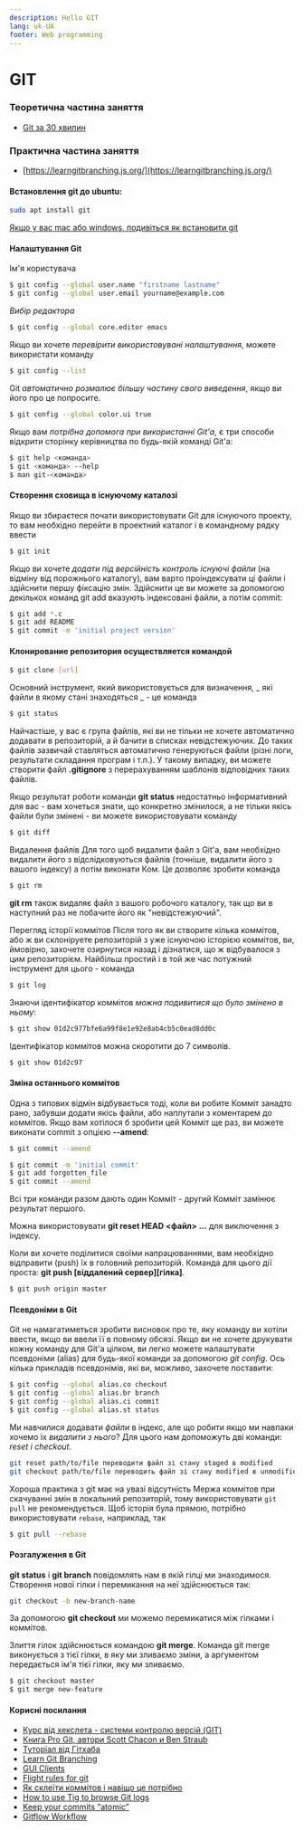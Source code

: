 ```yaml
---
description: Hello GIT
lang: uk-UA
footer: Web programming
---
```


# GIT

### Теоретична частина заняття

-   [Git за 30 хвилин](https://codeguida.com/post/453)

### Практична частина заняття

-   [https://learngitbranching.js.org/](https://learngitbranching.js.org/)

#### Встановлення git до ubuntu:

```bash
sudo apt install git
```

[Якщо у вас mac або windows, подивіться як встановити git](https://git-scm.com/book/ru/v2/%D0%92%D0%B2%D0%B5%D0%B4%D0%B5%D0%BD%D0%B8%D0%B5-%D0%A3%D1%81%D1%82%D0%B0%D0%BD%D0%BE%D0%B2%D0%BA%D0%B0-Git)

#### Налаштування Git

Ім'я користувача

```bash
$ git config --global user.name "firstname lastname"
$ git config --global user.email yourname@example.com
```

_Вибір редактора_

```bash
$ git config --global core.editor emacs
```

Якщо ви хочете _перевірити використовувані налаштування_, можете використати команду

```bash
$ git config --list
```

Git _автоматично розмалює більшу частину свого виведення_, якщо ви його про це попросите.

```bash
$ git config --global color.ui true
```

Якщо вам _потрібна допомога при використанні Git'а_, є три способи відкрити сторінку керівництва по будь-якій команді Git'а:

```bash
$ git help <команда>
$ git <команда> --help
$ man git-<команда>
```

#### Створення сховища в існуючому каталозі

Якщо ви збираєтеся почати використовувати Git для існуючого проекту, то вам необхідно перейти в проектний каталог і в командному рядку ввести

```bash
$ git init
```

Якщо ви хочете _додати під версійність контроль існуючі файли_ (на відміну від порожнього каталогу), вам варто проіндексувати ці файли і здійснити першу фіксацію змін. Здійснити це ви можете за допомогою декількох команд git add вказують індексовані файли, а потім commit:

```bash
$ git add *.c
$ git add README
$ git commit -m 'initial project version'
```

#### Клонирование репозитория осуществляется командой

```bash
$ git clone [url]
```

Основний інструмент, який використовується для визначення, _ які файли в якому стані знаходяться _ - це команда

```bash
$ git status
```

Найчастіше, у вас є група файлів, які ви не тільки не хочете автоматично додавати в репозиторій, а й бачити в списках невідстежуючих. До таких файлів зазвичай ставляться автоматично генеруються файли (різні логи, результати складання програм і т.п.). У такому випадку, ви можете створити файл **.gitignore** з перерахуванням шаблонів відповідних таких файлів.

Якщо результат роботи команди **git status** недостатньо інформативний для вас - вам хочеться знати, що конкретно змінилося, а не тільки якісь файли були змінені - ви можете використовувати команду

```bash
$ git diff
```

Видалення файлів
Для того щоб видалити файл з Git'а, вам необхідно видалити його з відслідковуються файлів (точніше, видалити його з вашого індексу) а потім виконати Ком. Це дозволяє зробити команда

```bash
$ git rm
```

**git rm** також видаляє файл з вашого робочого каталогу, так що ви в наступний раз не побачите його як "невідстежуючий".

Перегляд історії коммітов
Після того як ви створите кілька коммітов, або ж ви склоніруете репозиторій з уже існуючою історією коммітов, ви, ймовірно, захочете озирнутися назад і дізнатися, що ж відбувалося з цим репозиторієм. Найбільш простий і в той же час потужний інструмент для цього - команда

```bash
$ git log
```

Знаючи ідентифікатор коммітов _можна подивитися що було змінено в ньому_:

```bash
$ git show 01d2c977bfe6a99f8e1e92e8ab4cb5c0ead8dd0c
```

Ідентифікатор коммітов можна скоротити до 7 символів.

```bash
$ git show 01d2c97
```

#### Зміна останнього коммітов

Одна з типових відмін відбувається тоді, коли ви робите Комміт занадто рано, забувши додати якісь файли, або наплутали з коментарем до коммітов. Якщо вам хотілося б зробити цей Комміт ще раз, ви можете виконати commit з опцією **--amend**:

```bash
$ git commit --amend
```

```bash
$ git commit -m 'initial commit'
$ git add forgotten_file
$ git commit --amend
```

Всі три команди разом дають один Комміт - другий Комміт замінює результат першого.

Можна використовувати **git reset HEAD <файл> ...** для виключення з індексу.

Коли ви хочете поділитися своїми напрацюваннями, вам необхідно відправити (push) їх в головний репозиторій. Команда для цього дії проста: **git push [віддалений сервер][гілка]**.

```bash
$ git push origin master
```

#### Псевдоніми в Git

Git не намагатиметься зробити висновок про те, яку команду ви хотіли ввести, якщо ви ввели її в повному обсязі. Якщо ви не хочете друкувати кожну команду для Git'а цілком, ви легко можете налаштувати псевдоніми (alias) для будь-якої команди за допомогою _git config_. Ось кілька прикладів псевдонімів, які ви, можливо, захочете поставити:

```bash
$ git config --global alias.co checkout
$ git config --global alias.br branch
$ git config --global alias.ci commit
$ git config --global alias.st status
```

Ми навчилися додавати _файли_ в індекс, але що робити якщо ми навпаки хочемо їх _видалити з нього_? Для цього нам допоможуть дві команди: _reset і checkout_.

```bash
git reset path/to/file переводити файл зі стану staged в modified
git checkout path/to/file переводить файл зі стану modified в unmodified, тобто по суті ця команда скидає зміни.
```

Хороша практика з git має на увазі відсутність Мержа коммітов при скачуванні змін в локальний репозиторій, тому використовувати `git pull` не рекомендується. Щоб історія була прямою, потрібно використовувати `rebase`, наприклад, так

```bash
$ git pull --rebase
```

#### Розгалуження в Git

**git status** і **git branch** повідомлять нам в якій гілці ми знаходимося.
Створення нової гілки і перемикання на неї здійснюється так:

```bash
git checkout -b new-branch-name
```

За допомогою **git checkout** ми можемо перемикатися між гілками і коммітов.

Злиття гілок здійснюється командою **git merge**. Команда git merge виконується з тієї гілки, в яку ми зливаємо зміни, а аргументом передається ім'я тієї гілки, яку ми зливаємо.

```bash
$ git checkout master
$ git merge new-feature
```

#### Корисні посилання

-   [Курс від хекслета - системи контролю версій (GIT)](https://ru.hexlet.io/courses/intro_to_git?ref=147142)
-   [Книга Pro Git, автори Scott Chacon и Ben Straub](https://git-scm.com/book/ru/v2)
-   [Туторіал від Гітхаба](https://try.github.io/levels/1/challenges/1)
-   [Learn Git Branching](https://learngitbranching.js.org/)
-   [GUI Clients](https://git-scm.com/downloads/guis)
-   [Flight rules for git](https://github.com/k88hudson/git-flight-rules)
-   [Як склеїти коммітов і навіщо це потрібно](https://htmlacademy.ru/blog/27-how-to-squash-commits-and-why-it-is-needed)
-   [How to use Tig to browse Git logs](https://opensource.com/article/19/6/what-tig)
-   [Keep your commits “atomic”](https://www.freshconsulting.com/atomic-commits/)
-   [Gitflow Workflow](https://www.atlassian.com/git/tutorials/comparing-workflows/gitflow-workflow)
